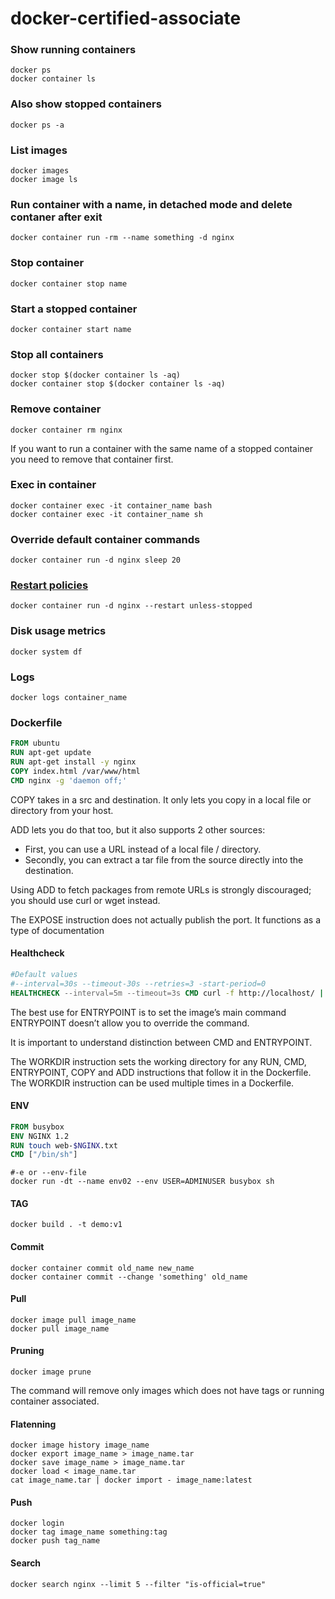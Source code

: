# docker-certified-associate

### Show running containers
```
docker ps
docker container ls
```
### Also show stopped containers
```
docker ps -a
```
### List images
```
docker images
docker image ls
```
### Run container with a name, in detached mode and delete contaner after exit
```
docker container run -rm --name something -d nginx
```
### Stop container
```
docker container stop name
```
### Start a stopped container
```
docker container start name
```
### Stop all containers
```
docker stop $(docker container ls -aq)
docker container stop $(docker container ls -aq)
```
### Remove container
```
docker container rm nginx
```
If you want to run a container with the same name of a stopped container you need to remove that container first.

### Exec in container
```
docker container exec -it container_name bash
docker container exec -it container_name sh
```
### Override default container commands
```
docker container run -d nginx sleep 20
```
### [Restart policies](https://docs.docker.com/config/containers/start-containers-automatically/)
```
docker container run -d nginx --restart unless-stopped
```
### Disk usage metrics
```
docker system df
```
### Logs
```
docker logs container_name
```
### Dockerfile
```dockerfile
FROM ubuntu
RUN apt-get update
RUN apt-get install -y nginx
COPY index.html /var/www/html
CMD nginx -g 'daemon off;'
```
COPY takes in a src and destination. It only lets you copy in a local file or directory from your host.

ADD lets you do that too, but it also supports 2 other sources:
* First, you can use a URL instead of a local file / directory.
* Secondly, you can extract a tar file from the source directly into the destination.

Using ADD to fetch packages from remote URLs is strongly discouraged; you should use curl or wget instead.

The EXPOSE instruction does not actually publish the port. It functions as a type of documentation

#### Healthcheck
```dockerfile
#Default values
#--interval=30s --timeout-30s --retries=3 -start-period=0
HEALTHCHECK --interval=5m --timeout=3s CMD curl -f http://localhost/ || exit 1
```
The best use for ENTRYPOINT is to set the image’s main command ENTRYPOINT doesn’t allow you to override the command.

It is important to understand distinction between CMD and ENTRYPOINT.

The WORKDIR instruction sets the working directory for any RUN, CMD, ENTRYPOINT, COPY and ADD instructions that follow it in the Dockerfile.
The WORKDIR instruction can be used multiple times in a Dockerfile.

#### ENV
```dockerfile
FROM busybox
ENV NGINX 1.2
RUN touch web-$NGINX.txt
CMD ["/bin/sh"]
```
```
#-e or --env-file
docker run -dt --name env02 --env USER=ADMINUSER busybox sh
```
#### TAG
```
docker build . -t demo:v1
```
#### Commit
```
docker container commit old_name new_name
docker container commit --change 'something' old_name
```
#### Pull
```
docker image pull image_name
docker pull image_name 
```
#### Pruning
```
docker image prune 
```
The command will remove only images which does not have tags or running container associated.
#### Flatenning
```
docker image history image_name
docker export image_name > image_name.tar
docker save image_name > image_name.tar
docker load < image_name.tar
cat image_name.tar | docker import - image_name:latest
```
#### Push
```
docker login
docker tag image_name something:tag
docker push tag_name
```
#### Search
```
docker search nginx --limit 5 --filter "ïs-official=true"
```





